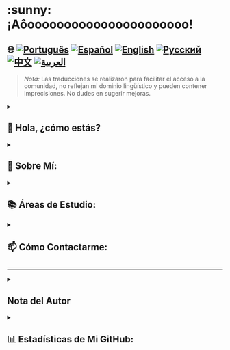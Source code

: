 <h1>:sunny: ¡Aôoooooooooooooooooooooo!</h1>

## 🌐 [![Português](https://img.shields.io/badge/Português-green)](https://github.com/SamuelRocha91/SamuelRocha91/blob/main/README.md) [![Español](https://img.shields.io/badge/Español-yellow)](https://github.com/SamuelRocha91/SamuelRocha91/blob/main/README_SP.MD) [![English](https://img.shields.io/badge/English-blue)](https://github.com/SamuelRocha91/SamuelRocha91/blob/main/README_EN.MD) [![Русский](https://img.shields.io/badge/Русский-lightgrey)](https://github.com/SamuelRocha91/SamuelRocha91/blob/main/README_язык.md) [![中文](https://img.shields.io/badge/中文-red)](https://github.com/SamuelRocha91/SamuelRocha91/blob/main/README_华语.md) [![العربية](https://img.shields.io/badge/العربية-orange)](https://github.com/SamuelRocha91/SamuelRocha91/blob/main/README_ar.md)
> *Nota:* Las traducciones se realizaron para facilitar el acceso a la comunidad, no reflejan mi dominio lingüístico y pueden contener imprecisiones. No dudes en sugerir mejoras.


<details>
<summary> <h2>👋 Hola, ¿cómo estás? </h2> </summary>
<br>

<div>
  <p>¿Cómo puedo ayudarte? </p>
  <p>Mi GitHub está en constante cambio 🏃</p>
  <p>Abajo está la estandarización actual del repositorio (o en implementación🫠️)</p>

<summary><h2> 🎭️ Proyectos de React </h2> </summary>

- 🎮 [Trivia](https://github.com/SamuelRocha91/trivia_game/blob/main/README_es.md)
- 🐣 [Pokedex](https://github.com/SamuelRocha91/pokedex/blob/main/README_es.md)
- 🏪 [Tienda Online FrontEnd](https://github.com/SamuelRocha91/project-frontend-online-store/blob/main/README_es.md)
- 👛 [Organizador de Gastos](https://github.com/SamuelRocha91/project-trybewallet/blob/main/README_es.md)
- 🌶️ [Recipes App](https://github.com/SamuelRocha91/ProjectRecipesApp/blob/main/README_es.md)

<summary><h2> 🪢️ Proyectos de Node </h2> </summary>

- 🗡️ [Trybe Smith](https://github.com/SamuelRocha91/TrybeSmith/blob/main/README_es.md)
- 🪧 [API de Blogs](https://github.com/SamuelRocha91/BlogsApi/blob/main/README_es.md)
- 🐉 [Trybers y Dragones](https://github.com/SamuelRocha91/trybeAndDragons/blob/main/README_es.md)
- ⚽ [API de Fútbol Typescript](https://github.com/SamuelRocha91/trybeFutebolClube/blob/main/README_es.md)

<summary><h2> 👶️ Proyectos para Principiantes </h2> </summary>

- 🖥️ [Convertidor Binario](https://github.com/SamuelRocha91/Bin2Dec/blob/main/README_es.md)
- 🎨 [Arte de Píxeles](https://github.com/SamuelRocha91/PixelsArt/blob/main/README_es.md)
- 📝 [Lista de Tareas](https://github.com/SamuelRocha91/TodoList/blob/main/README_es.md)
- 🧮 [Calculadora](https://github.com/SamuelRocha91/calculator/blob/main/README_es.md)
- 🦖 [Generador de Memes](https://github.com/SamuelRocha91/memeGenerator/blob/main/README_es.md)
- 🪐 [Planetas de Star Wars](https://github.com/SamuelRocha91/javascriptStarWarsPlanets/blob/main/README_es.md)

<summary><h2> 🔋️ Proyectos Full-Stack </h2> </summary>

### Entrega
  - 💎 [Backend de Entrega](https://github.com/SamuelRocha91/delivery_back/blob/main/README_es.md) - Aplicación backend en Rails para la plataforma de entrega
  - 🛒 [Aplicación Consumy](https://github.com/SamuelRocha91/consumy/blob/main/README_es.md) - Aplicación para consumidores
  - 👨‍💼 [Aplicación para Vendedores](https://github.com/SamuelRocha91/seller_application/blob/main/README_es.md) - Aplicación para vendedores
  - 💲 [API de Paymenty](https://github.com/SamuelRocha91/paymenty/blob/main/README_es.md) - API de pagos

### API de Medición
  - 📏 [Aplicación de Precisión en React](https://github.com/SamuelRocha91/precisionReactApplication/blob/main/README_es.md) - Interfaz para registrar mediciones de gas y agua
  - 🤖 [API de Node](https://github.com/SamuelRocha91/apiMeasureWaterAndGas/blob/main/README_es.md) - API de registro de mediciones y consumo

<hr/>
<summary><h2> ☕️ Proyectos de Java </h2> </summary>

- 🌾 [Proyecto Agrix Java - Gestión de Granjas](https://github.com/SamuelRocha91/Agrix/blob/main/README_es.md) 
- 🏛️ [Localizador de Museos](https://github.com/SamuelRocha91/localizadorDeMuseus/blob/main/README_es.md)
- 📃 [Reglas de Progresión](https://github.com/SamuelRocha91/project_rule_of_progression/blob/main/README_es.md)
- 🗳️ [Sistema de Votación](https://github.com/SamuelRocha91/sistemaDeVotacao/blob/main/README_es.md)

<summary><h2> 📱️ Proyectos de Kotlin </h2> </summary>

- 📜 [Menú Virtual](https://github.com/SamuelRocha91/kotlinVirtualMenu/blob/main/README_es.md)
-  ☀️ [Aplicación del Clima](https://github.com/SamuelRocha91/kotlinWeatherApp/blob/main/README_es.md)
- 💱 [Tasa de Cambio de Kotlin](https://github.com/SamuelRocha91/kotlinExchangeRate/blob/main/README_es.md)
- 👤 [Inicio de Sesión Social](https://github.com/SamuelRocha91/kotlinLoginSocial/blob/main/README_es.md)

<summary><h2> 🔴️ Proyectos de Ruby </h2> </summary>

- 📽️ [Películas en Rails](https://github.com/SamuelRocha91/rails_movies_catalog/blob/main/README_es.md)
- 👩‍⚖️[Ejercicios de Odin](https://github.com/SamuelRocha91/ruby_exercises/blob/main/README_es.md)

<summary><h2> 🎲️ Bases de Datos </h2> </summary>

- 🚗️ [Alquiler de Autos](https://github.com/SamuelRocha91/dbRentalCar/blob/main/README_es.md)

<summary><h2> 🐍️ Proyectos de Python </h2> </summary>

- 7⃣️ [Algoritmos](https://github.com/SamuelRocha91/Algorithms/blob/main/README_es.md)
- 🍲️ [Órdenes de Restaurante](https://github.com/SamuelRocha91/restaurantOrders/blob/main/README_es.md)
-  ✍️ [Scripts](https://github.com/SamuelRocha91/scripts/blob/main/README_es.md)
- 🕵️‍♀️ [Trybe no es Google](https://github.com/SamuelRocha91/trybeIsNotGoogle/blob/main/README_es.md)

</details>
<details>
<summary><h2>🧑 Sobre Mí:</h2></summary>
<p>Samuel Rocha, de Bahia🇧🇷, nacido en Salvador⚫🔴, y desarrollador web.</p>

[![Curso de Desarrollo Web Full-Stack](https://img.shields.io/badge/-Desarrollador_Web_Certificado-blue?style=flat&logo=google-chrome&logoColor=white)](https://www.credential.net/ad5e0984-fa07-41b0-a50b-51cb25fd0010#gs.ffccza)
[![Desarrollador Java Certificado](https://img.shields.io/badge/-Desarrollador_Java_Certificado-red?style=flat&logo=java&logoColor=white)](https://www.credential.net/b0eedfe8-4280-4cc4-b832-49f1d9426664#gs.ffcj0a)
[![Algoritmos y Estructuras de Datos en JavaScript](https://img.shields.io/badge/-Algoritmos_y_Estructuras_de_Datos_en_JavaScript-yellow?style=flat&logo=javascript&logoColor=white)](https://www.freecodecamp.org/certification/Sam_sr91/javascript-algorithms-and-data-structures)
</details>

<details>

<summary><h2>📚 Áreas de Estudio:</h2></summary>

### 🖥️ Front-End: 
<a href="https://vuejs.org/" target="_blank"><img src="https://img.shields.io/badge/Vue.js-%2335495e.svg?style=flat&logo=vue-dot-js&logoColor=%234FC08D" alt="Vue.js" /></a> 
<a href="https://reactjs.org/" target="_blank"><img src="https://img.shields.io/badge/React-%2320232a.svg?style=flat&logo=react&logoColor=%2361DAFB" alt="React" /></a>

### 📡 Back-End:
<a href="https://nodejs.org/" target="_blank"><img src="https://img.shields.io/badge/Node.js-43853D?style=flat&logo=node-dot-js&logoColor=white" alt="Node.js" /></a>
<a href="https://spring.io/" target="_blank"><img src="https://img.shields.io/badge/Spring-%236DB33F.svg?style=flat&logo=spring&logoColor=white" alt="Spring" /></a>
<a href="https://rubyonrails.org/" target="_blank"><img src="https://img.shields.io/badge/Ruby_on_Rails-%23CC0000.svg?style=flat&logo=ruby-on-rails&logoColor=white" alt="Ruby on Rails" /></a>

### 📖 Lenguajes de Programació:
<a href="https://www.java.com/" target="_blank"><img src="https://img.shields.io/badge/Java-%23ED8B00.svg?style=flat&logo=java&logoColor=white" alt="Java" /></a>
<a href="https://developer.mozilla.org/en-US/docs/Web/JavaScript" target="_blank"><img src="https://img.shields.io/badge/JavaScript-%23323330.svg?style=flat&logo=javascript&logoColor=%23F7DF1E" alt="JavaScript" /></a>
<a href="https://www.typescriptlang.org/" target="_blank"><img src="https://img.shields.io/badge/TypeScript-%23007ACC.svg?style=flat&logo=typescript&logoColor=white" alt="TypeScript" /></a>
<a href="https://kotlinlang.org/" target="_blank"><img src="https://img.shields.io/badge/Kotlin-%230095D5.svg?style=flat&logo=kotlin&logoColor=white" alt="Kotlin" /></a>

### 💡 Otras Tecnologías:
<a href="https://www.docker.com/" target="_blank"><img src="https://img.shields.io/badge/Docker-%230db7ed.svg?style=flat&logo=docker&logoColor=white" alt="Docker" /></a>
<a href="https://www.mysql.com/" target="_blank"><img src="https://img.shields.io/badge/MySQL-%2300f.svg?style=flat&logo=mysql&logoColor=white" alt="MySQL" /></a>
<a href="https://expressjs.com/" target="_blank"><img src="https://img.shields.io/badge/Express.js-%23404d59.svg?style=flat&logo=express&logoColor=%2361DAFB" alt="Express.js" /></a>
<a href="https://redux.js.org/" target="_blank"><img src="https://img.shields.io/badge/Redux-%23764ABC.svg?style=flat&logo=redux&logoColor=white" alt="Redux" /></a>
<a href="https://jestjs.io/" target="_blank"><img src="https://img.shields.io/badge/Jest-%23C21325.svg?style=flat&logo=jest&logoColor=white" alt="Jest" /></a>
<a href="https://junit.org/junit5/" target="_blank"><img src="https://img.shields.io/badge/JUnit-%2325A162.svg?style=flat&logo=junit5&logoColor=white" alt="JUnit" /></a>
<a href="https://swagger.io/" target="_blank"><img src="https://img.shields.io/badge/Swagger-%2385EA2D.svg?style=flat&logo=swagger&logoColor=black" alt="Swagger" /></a>
</details>

<details>

<hr/>
<summary><h2>📫 Cómo Contactarme:</h2></summary>

[![LinkedIn](https://img.shields.io/badge/LinkedIn-%230077B5.svg?logo=linkedin&logoColor=white)](https://www.linkedin.com/in/samuel-rocha-88278224a/)
[![WhatsApp](https://img.shields.io/badge/WhatsApp-%25D366.svg?logo=whatsapp&logoColor=white)](https://wa.me/71992594946)
[![Email](https://img.shields.io/badge/Email-D14836?logo=gmail&logoColor=white)](mailto:samuel_sr@hotmail.com.br)
[![Discord](https://img.shields.io/badge/Discord-%237289DA.svg?logo=discord&logoColor=white)](https://discordapp.com/users/samuelrocha91#1543)
[![HackerRank](https://img.shields.io/badge/HackerRank-%232EC866.svg?logo=HackerRank&logoColor=white)](https://www.hackerrank.com/profile/samuel_sr)

</details>

---

<details>
<summary><h2> Nota del Autor</h2></summary>
 <div style="border: 1px solid #ddd; border-radius: 8px; padding: 16px; background-color: #f9f9f9; margin-top: 8px;">
    <p style="line-height: 1.6; color: #555; font-size: 1.1em; margin: 0; text-align:center">
      Pido disculpas por la abundancia de colores y emojis a los que has sido sometido. Fue mi manera humilde y molesta de intentar captar tu atención hacia mi dedicación y esfuerzo. Espero que al menos algún niño que conozcas pueda leer el texto y aprobar este desorden. ¡Gracias!
    </p>
  </div>
</details>

<details>
<summary><h2>📊 Estadísticas de Mi GitHub:</h2></summary>

[![SamuelRocha91 GitHub stats](https://github-readme-stats.vercel.app/api?username=SamuelRocha91)](https://github.com/SamuelRocha91/github-readme-stats)
![Top Langs](https://github-readme-stats.vercel.app/api/top-langs/?username=SamuelRocha91&langs_count=8&layout=compact)

![](https://api.visitorbadge.io/api/VisitorHit?user=SamuelRocha91&repo=SamuelRocha91-visitors-badge&countColor=%237B1E7A)
</details>
